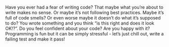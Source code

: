 Have you ever had a fear of writing code? That maybe what you’re about to write makes no sense. Or maybe it’s not following best practices. Maybe it’s full of code smells? Or even worse maybe it doesn’t do what it’s supposed to do? You wrote something and you think “is this right and does it look OK!?”. Do you feel confident about your code? Are you happy with it? Programming is fun but it can be simply stressful - let’s just chill out, write a failing test and make it pass!
